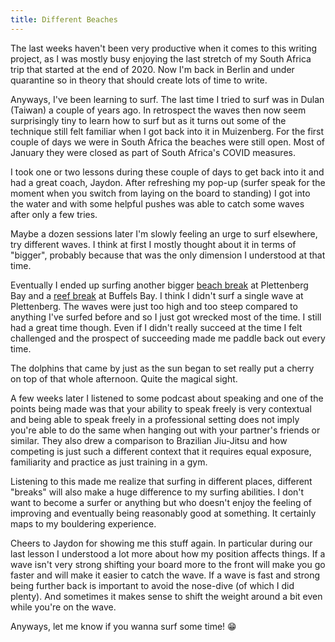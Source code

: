 ```yaml
---
title: Different Beaches
---
```

The last weeks haven't been very productive when it comes to this writing project, as I was mostly busy enjoying the last stretch of my South Africa trip that started at the end of 2020. Now I'm back in Berlin and under quarantine so in theory that should create lots of time to write.  

Anyways, I've been learning to surf. The last time I tried to surf was in Dulan (Taiwan) a couple of years ago. In retrospect the waves then now seem surprisingly tiny to learn how to surf but as it turns out some of the technique still felt familiar when I got back into it in Muizenberg. For the first couple of days we were in South Africa the beaches were still open. Most of January they were closed as part of South Africa's COVID measures. 

I took one or two lessons during these couple of days to get back into it and had a great coach, Jaydon. After refreshing my pop-up (surfer speak for the moment when you switch from laying on the board to standing) I got into the water and with some helpful pushes was able to catch some waves after only a few tries. 

Maybe a dozen sessions later I'm slowly feeling an urge to surf elsewhere, try different waves. I think at first I mostly thought about it in terms of "bigger", probably because that was the only dimension I understood at that time. 

Eventually I ended up surfing another bigger [beach break](https://en.wikipedia.org/wiki/Surf_break#Beach_break) at Plettenberg Bay and a [reef break](https://en.wikipedia.org/wiki/Surf_break#Reef_break) at Buffels Bay. I think I didn't surf a single wave at Plettenberg. The waves were just too high and too steep compared to anything I've surfed before and so I just got wrecked most of the time. I still had a great time though. Even if I didn't really succeed at the time I felt challenged and the prospect of succeeding made me paddle back out every time. 

The dolphins that came by just as the sun began to set really put a cherry on top of that whole afternoon. Quite the magical sight. 

A few weeks later I listened to some podcast about speaking and one of the points being made was that your ability to speak freely is very contextual and being able to speak freely in a professional setting does not imply you're able to do the same when hanging out with your partner's friends or similar. They also drew a comparison to Brazilian Jiu-Jitsu and how competing is just such a different context that it requires equal exposure, familiarity and practice as just training in a gym.

Listening to this made me realize that surfing in different places, different "breaks" will also make a huge difference to my surfing abilities. I don't want to become a surfer or anything but who doesn't enjoy the feeling of improving and eventually being reasonably good at something. It certainly maps to my bouldering experience. 

Cheers to Jaydon for showing me this stuff again. In particular during our last lesson I understood a lot more about how my position affects things. If a wave isn't very strong shifting your board more to the front will make you go faster and will make it easier to catch the wave. If a wave is fast and strong being further back is important to avoid the nose-dive (of which I did plenty). And sometimes it makes sense to shift the weight around a bit even while you're on the wave. 

Anyways, let me know if you wanna surf some time! 😁